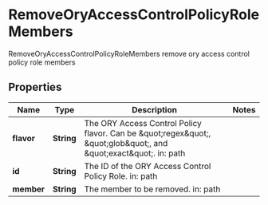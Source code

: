 

# RemoveOryAccessControlPolicyRoleMembers

RemoveOryAccessControlPolicyRoleMembers remove ory access control policy role members
## Properties

Name | Type | Description | Notes
------------ | ------------- | ------------- | -------------
**flavor** | **String** | The ORY Access Control Policy flavor. Can be \&quot;regex\&quot;, \&quot;glob\&quot;, and \&quot;exact\&quot;.  in: path | 
**id** | **String** | The ID of the ORY Access Control Policy Role.  in: path | 
**member** | **String** | The member to be removed.  in: path | 



